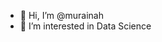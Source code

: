 - 👋 Hi, I’m @murainah
- 👀 I’m interested in Data Science


<!---
murainah/murainah is a ✨ special ✨ repository because its `README.md` (this file) appears on your GitHub profile.
You can click the Preview link to take a look at your changes.
--->
